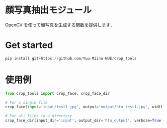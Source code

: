 # 顔写真抽出モジュール

OpenCV を使って顔写真を生成する関数を提供します．

# Get started

```python
pip install git+https://github.com/Yuu-Miino-NUE/crop_tools
```

# 使用例

```python
from crop_tools import crop_face, crop_face_dir

# For a single file
crop_face(input='input/test1.jpg', output='output/htu_test1.jpg', width=250, height=250, margin = 1.8, frame = True, classifier='alt')

# For all files in a directory
crop_face_dir(input_dir='input', output_dir='htu_output', verbose=True, width=200, height=200, margin=1.8, frame=True, classifier='default')
```